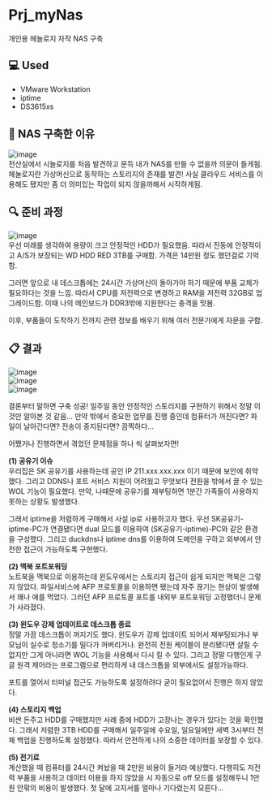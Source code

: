 # Prj_myNas
개인용 헤놀로지 자작 NAS 구축

## :computer: Used
- VMware Workstation
- iptime
- DS3615xs

## :memo: NAS 구축한 이유
![image](https://user-images.githubusercontent.com/40004210/133265585-64a756af-34f6-4af7-9a3f-85895f26441c.png)  
전산실에서 시놀로지를 처음 발견하고 문득 내가 NAS를 만들 수 없을까 의문이 들게됨. 헤놀로지란 가상머신으로 동작하는 스토리지의 존재를 발견! 사실 클라우드 서비스를 이용해도 됐지만 좀 더 의미있는 작업이 되지 않을까해서 시작하게됨.

## :mag: 준비 과정
![image](https://user-images.githubusercontent.com/40004210/133265875-ea3eb8b0-1437-4ab5-afeb-d55a4db6a0e0.png)  
우선 미래를 생각하여 용량이 크고 안정적인 HDD가 필요했음. 따라서 진동에 안정적이고 A/S가 보장되는 WD HDD RED 3TB를 구매함. 가격은 14만원 정도 했던걸로 기억함.

그러면 앞으로 내 데스크톱에는 24시간 가상머신이 돌아가야 하기 때문에 부품 교체가 필요하다는 것을 느낌. 따라서 CPU를 저전력으로 변경하고 RAM을 저전력 32GB로 업그레이드함. 이때 나의 메인보드가 DDR3밖에 지원한다는 충격을 맛봄.

이후, 부품들이 도착하기 전까지 관련 정보를 배우기 위해 여러 전문가에게 자문을 구함.

## :clipboard: 결과
![image](https://user-images.githubusercontent.com/40004210/133266732-cffc2dde-f239-4852-888f-10568c6cd850.png)   
![image](https://user-images.githubusercontent.com/40004210/133267605-080f6cde-c5c1-415b-972c-b09e9ab5de30.png)   
![image](https://user-images.githubusercontent.com/40004210/133267182-85923a0a-3d45-450c-823f-d7522323cd3f.png)   

결론부터 말하면 구축 성공!
일주일 동안 안정적인 스토리지를 구현하기 위해서 정말 이것만 알아본 것 같음...
만약 밖에서 중요한 업무를 진행 중인데 컴퓨터가 꺼진다면? 파일이 날아간다면? 전송이 중지된다면?
끔찍하다...

어쨌거나 진행하면서 겪었던 문제점을 하나 씩 살펴보자면!

**(1) 공유기 이슈**  
우리집은 SK 공유기를 사용하는데 공인 IP 211.xxx.xxx.xxx 이기 때문에 보안에 취약했다. 그리고 DDNS나 포트 서비스 지원이 어려웠고 무엇보다 전원을 밖에서 끌 수 있는 WOL 기능이 필요했다. 만약, 나때문에 공유기를 재부팅하면 1분간 가족들이 사용하지 못하는 상황도 발생했다.

그래서 iptime을 저렴하게 구매해서 사설 ip로 사용하고자 했다. 우선 SK공유기-iptime-PC가 연결됐다면 dual 모드를 이용하여 (SK공유기-iptime)-PC와 같은 환경을 구성했다. 그리고 duckdns나 iptime dns를 이용하여 도메인을 구하고 외부에서 안전한 접근이 가능하도록 구현했다.
 
**(2) 맥북 포트포워딩**  
노트북을 맥북으로 이용하는데 윈도우에서는 스토리지 접근이 쉽게 되지만 맥북은 그렇지 않았다. 파일서비스에 AFP 프로토콜을 이용하면 됐는데 자주 끊기는 현상이 발생해서 꽤나 애를 먹었다. 그러던 AFP 프로토콜 포트를 내외부 포트포워딩 고정했더니 문제가 사라졌다.

**(3) 윈도우 강제 업데이트로 데스크톱 종료**  
정말 가끔 데스크톱이 꺼지기도 했다. 윈도우가 강제 업데이트 되어서 재부팅되거나 부모님이 실수로 청소기를 밀다가 꺼버리거나. 완전히 전원 케이블이 분리됐다면 살릴 수 없지만 그게 아니라면 WOL 기능을 사용해서 다시 킬 수 있다. 그리고 정말 다행인게 구글 원격 제어라는 프로그램으로 편리하게 내 데스크톱을 외부에서도 설정가능하다.

포트를 열어서 터미널 접근도 가능하도록 설정하려다 굳이 필요없어서 진행은 하지 않았다.

**(4) 스토리지 백업**  
비싼 돈주고 HDD를 구매했지만 사례 중에 HDD가 고장나는 경우가 있다는 것을 확인했다. 그래서 저렴한 3TB HDD를 구매해서 일주일에 수요일, 일요일에만 새벽 3시부터 전체 백업을 진행하도록 설정했다. 따라서 안전하게 나의 소중한 데이터를 보장할 수 있다.

**(5) 전기료**  
계산했을 때 컴퓨터를 24시간 켜놨을 때 2만원 비용이 들거라 예상했다. 다행히도 저전력 부품을 사용하고 데이터 이용을 하지 않았을 시 자동으로 off 모드를 설정해두니 1만원 안팎의 비용이 발생했다. 첫 달에 고지서를 얼마나 기다렸는지 모른다...
